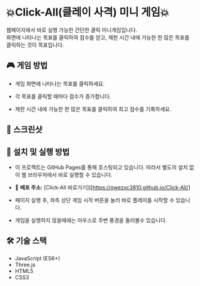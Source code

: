 # 💥Click-All(클레이 사격) 미니 게임💥

웹페이지에서 바로 실행 가능한 간단한 클릭 미니게임입니다.  
화면에 나타나는 목표를 클릭하여 점수를 얻고, 제한 시간 내에 가능한 한 많은 목표를 클릭하는 것이 목표입니다.

## 🎮 게임 방법

- 게임 화면에 나타나는 목표를 클릭하세요.

- 각 목표를 클릭할 때마다 점수가 증가합니다.

- 제한 시간 내에 가능한 한 많은 목표를 클릭하여 최고 점수를 기록하세요.

## 📸 스크린샷

## 🚀 설치 및 실행 방법

- 이 프로젝트는 GitHub Pages를 통해 호스팅되고 있습니다. 따라서 별도의 설치 없이 웹 브라우저에서 바로 실행할 수 있습니다.


- 🔗 **배포 주소:** [Click-All 바로가기]([https://qwezxc3810.github.io/Click-All/]

- 페이지 실행 후, 좌측 상단 게임 시작 버튼을 눌러 바로 플레이를 시작할 수 있습니다.

- 게임을 실행하지 않을때에는 마우스로 주변 풍경을 둘러볼수 있습니다.

## 🛠️ 기술 스택
- JavaScript (ES6+)
- Three.js
- HTML5
- CSS3





